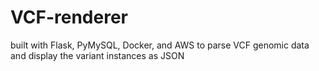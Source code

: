 # VCF-renderer
built with Flask, PyMySQL, Docker, and AWS to parse VCF genomic data and display the variant instances as JSON
